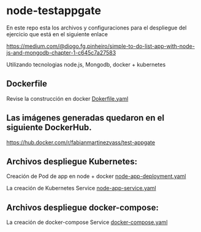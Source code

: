 # node-testappgate

En este repo esta los archivos y configuraciones para el despliegue del ejercicio que está en el siguiente enlace

https://medium.com/@diogo.fg.pinheiro/simple-to-do-list-app-with-node-js-and-mongodb-chapter-1-c645c7a27583

Utilizando tecnologias node.js, Mongodb, docker + kubernetes

## Dockerfile

Revise la construcción en docker [Dokerfile.yaml](templates/Dokerfile.yaml)

## Las imágenes generadas quedaron en el siguiente DockerHub.

https://hub.docker.com/r/fabianmartinezvass/test-appgate

## Archivos despliegue Kubernetes:

Creación de Pod de app en node + docker  [node-app-deployment.yaml](node-app-deployment.yaml)

La creación de Kubernetes Service  [node-app-service.yaml](node-app-service.yaml)

## Archivos despliegue docker-compose:

La creación de docker-compose Service  [docker-compose.yaml](docker-compose.yaml)
